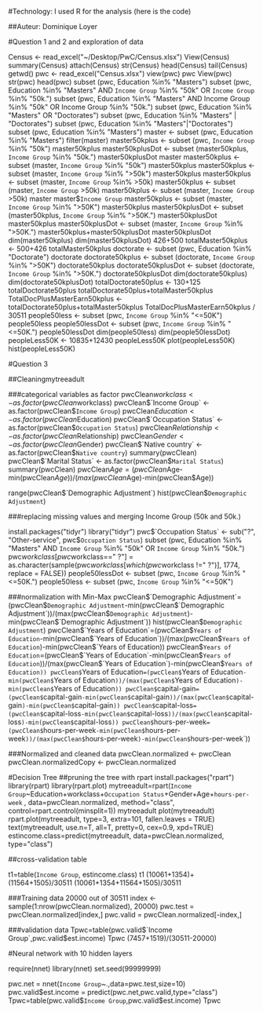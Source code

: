 #Technology: I used R for the analysis (here is the code) 

##Auteur: Dominique Loyer


#Question 1 and 2 and exploration of data

Census <- read_excel("~/Desktop/PwC/Census.xlsx")
View(Census)
summary(Census)
attach(Census)
str(Census)
head(Census)
tail(Census)
getwd()
pwc <- read_excel("Census.xlsx")
view(pwc)
pwc
View(pwc)
str(pwc)
head(pwc)
subset (pwc, Education %in% "Masters")
subset (pwc, Education %in% "Masters" AND `Income Group` %in% "50k" OR `Income Group` %in% "50k.")
subset (pwc, Education %in% "Masters" AND Income Group %in% "50k" OR Income Group %in% "50k.")
subset (pwc, Education %in% "Masters" OR "Doctorates")
subset (pwc, Education %in% "Masters" | "Doctorates")
subset (pwc, Education %in% "Masters"|"Doctorates")
subset (pwc, Education %in% "Masters")
master <- subset (pwc, Education %in% "Masters")
filter(master)
master50kplus <- subset (pwc, `Income Group` %in% "50k")
master50kplus
master50kplusDot <- subset (master50kplus, `Income Group` %in% "50k.")
master50kplusDot
master
master50kplus <- subset (master, `Income Group` %in% "50k")
master50kplus
master50kplus <- subset (master, `Income Group` %in% ">50k")
master50kplus
master50kplus <- subset (master, `Income Group` %in% >50k)
master50kplus <- subset (master, `Income Group` >50k)
master50kplus <- subset (master, `Income Group` >50k)
master
master$`Income Group`
master50kplus <- subset (master, `Income Group` %in% ">50K")
master50kplus
master50kplusDot <- subset (master50kplus, `Income Group` %in% ">50K.")
master50kplusDot
master50kplus
master50kplusDot <- subset (master, `Income Group` %in% ">50K.")
master50kplus+master50kplusDot
master50kplusDot
dim(master50kplus)
dim(master50kplusDot)
426+500
totalMaster50kplus <- 500+426
totalMaster50kplus
doctorate <- subset (pwc, Education %in% "Doctorate")
doctorate
doctorate50kplus <- subset (doctorate, `Income Group` %in% ">50K")
doctorate50kplus
doctorate50kplusDot <- subset (doctorate, `Income Group` %in% ">50K.")
doctorate50kplusDot
dim(doctorate50kplus)
dim(doctorate50kplusDot)
totalDoctorate50plus <- 130+125
totalDoctorate50plus
totalDoctorate50plus+totalMaster50kplus
TotalDocPlusMasterEarn50kplus <- totalDoctorate50plus+totalMaster50kplus
TotalDocPlusMasterEarn50kplus / 30511
people50less <- subset (pwc, `Income Group` %in% "<=50K")
people50less
people50lessDot <- subset (pwc, `Income Group` %in% "<=50K.")
people50lessDot
dim(people50less)
dim(people50lessDot)
peopleLess50K <- 10835+12430
peopleLess50K
plot(peopleLess50K)
hist(peopleLess50K)


#Question 3

##Cleaningmytreeadult

###categorical variables as factor
pwcClean$workclass <- as.factor(pwcClean$workclass)
pwcClean$`Income Group` <- as.factor(pwcClean$`Income Group`)
pwcClean$Education <- as.factor(pwcClean$Education)
pwcClean$`Occupation Status` <- as.factor(pwcClean$`Occupation Status`)
pwcClean$Relationship <- as.factor(pwcClean$Relationship)
pwcClean$Gender <- as.factor(pwcClean$Gender)
pwcClean$`Native country` <- as.factor(pwcClean$`Native country`)
summary(pwcClean)
pwcClean$`Marital Status` <- as.factor(pwcClean$`Marital Status`)
summary(pwcClean)
pwcClean$Age=(pwcClean$Age-min(pwcClean$Age))/(max(pwcClean$Age)-min(pwcClean$Age))

range(pwcClean$`Demographic Adjustment`)
hist(pwcClean$`Demographic Adjustment`)

###replacing missing values and merging Income Group (50k and 50k.)

install.packages("tidyr")
library("tidyr")
pwc$`Occupation Status` <- sub("?", "Other-service", pwc$`Occupation Status`)
subset (pwc, Education %in% "Masters" AND `Income Group` %in% "50k" OR `Income Group` %in% "50k.")
pwc$workclass[pwc$workclass==" ?"] = as.character(sample(pwc$workclass[which(pwc$workclass !=" ?")], 1774, replace = FALSE))
people50lessDot <- subset (pwc, `Income Group` %in% "<=50K.")
people50less <- subset (pwc, `Income Group` %in% "<=50K")



###normalization with Min-Max
pwcClean$`Demographic Adjustment`=(pwcClean$`Demographic Adjustment`-min(pwcClean$`Demographic Adjustment`))/(max(pwcClean$`Demographic Adjustment`)-min(pwcClean$`Demographic Adjustment`))
hist(pwcClean$`Demographic Adjustment`)
pwcClean$`Years of Education`=(pwcClean$`Years of Education`-min(pwcClean$`Years of Education`))/(max(pwcClean$`Years of Education`)-min(pwcClean$`Years of Education))
pwcClean$`Years of Education`=(pwcClean$`Years of Education`-min(pwcClean$`Years of Education`))/(max(pwcClean$`Years of Education`)-min(pwcClean$`Years of Education))
pwcClean$`Years of Education`=(pwcClean$`Years of Education`-min(pwcClean$`Years of Education`))/(max(pwcClean$`Years of Education`)-min(pwcClean$`Years of Education`))
pwcClean$`capital-gain`=(pwcClean$`capital-gain`-min(pwcClean$`capital-gain`))/(max(pwcClean$`capital-gain`)-min(pwcClean$`capital-gain`))
pwcClean$`capital-loss`=(pwcClean$`capital-loss`-min(pwcClean$`capital-loss`))/(max(pwcClean$`capital-loss`)-min(pwcClean$`capital-loss`))
pwcClean$`hours-per-week`=(pwcClean$`hours-per-week`-min(pwcClean$`hours-per-week`))/(max(pwcClean$`hours-per-week`)-min(pwcClean$`hours-per-week`))

###Normalized and cleaned data
pwcClean.normalized <- pwcClean
pwcClean.normalizedCopy <- pwcClean.normalized



#Decision Tree
##pruning the tree with rpart
install.packages("rpart")
library(rpart)
library(rpart.plot)
mytreeadult=rpart(`Income Group`~Education+workclass+`Occupation Status`+Gender+Age+`hours-per-week`
, data=pwcClean.normalized, method="class", control=rpart.control(minsplit=1))
mytreeadult
plot(mytreeadult)
rpart.plot(mytreeadult, type=3, extra=101, fallen.leaves = TRUE)
text(mytreeadult, use.n=T, all=T, pretty=0, cex=0.9, xpd=TRUE)
estincome.class=predict(mytreeadult, data=pwcClean.normalized, type="class")

##cross-validation table

t1=table(`Income Group`, estincome.class)
t1
(10061+1354)+(11564+1505)/30511
(10061+1354+11564+1505)/30511



###Training data 20000 out of 30511
index <- sample(1:nrow(pwcClean.normalized), 20000)
pwc.test = pwcClean.normalized[index,]
pwc.valid = pwcClean.normalized[-index,]

###validation data
Tpwc=table(pwc.valid$`Income Group`,pwc.valid$est.income)
Tpwc
(7457+1519)/(30511-20000)

#Neural network with 10 hidden layers

require(nnet)
library(nnet)
set.seed(99999999)

pwc.net = nnet(`Income Group`~.,data=pwc.test,size=10)
pwc.valid$est.income = predict(pwc.net,pwc.valid,type="class")
Tpwc=table(pwc.valid$`Income Group`,pwc.valid$est.income)
Tpwc














